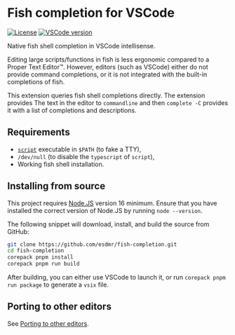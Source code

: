 # Fish completion for VSCode

[![License](https://img.shields.io/github/license/esdmr/fish-completion?labelColor=0F0F0F&color=005C9A)][license]
[![VSCode version](https://img.shields.io/badge/VSCode-≥1.75.0-005C9A?labelColor=0F0F0F&logo=Visual%20Studio%20Code&logoColor=007ACC)][vscode]

[license]: https://github.com/esdmr/fish-completion/blob/main/LICENSE
[vscode]: https://code.visualstudio.com/Download
[node]: https://nodejs.org/en/download/current
[`script`]: https://www.man7.org/linux/man-pages/man1/script.1.html

Native fish shell completion in VSCode intellisense.

Editing large scripts/functions in fish is less ergonomic compared to a Proper
Text Editor™. However, editors (such as VSCode) either do not provide command
completions, or it is not integrated with the built-in completions of fish.

This extension queries fish shell completions directly. The extension provides
The text in the editor to `commandline` and then `complete -C` provides it with
a list of completions and descriptions.

## Requirements

- [`script`][] executable in `$PATH` (to fake a TTY),
- `/dev/null` (to disable the `typescript` of `script`),
- Working fish shell installation.

## Installing from source

This project requires [Node.JS][node] version 16 minimum. Ensure that you have
installed the correct version of Node.JS by running `node --version`.

The following snippet will download, install, and build the source from GitHub:

```sh
git clone https://github.com/esdmr/fish-completion.git
cd fish-completion
corepack pnpm install
corepack pnpm run build
```

After building, you can either use VSCode to launch it, or run
`corepack pnpm run package` to generate a `vsix` file.

## Porting to other editors

See [Porting to other editors](PORT.md).

